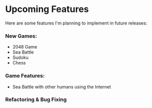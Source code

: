 # Upcoming Features

Here are some features I'm planning to implement in future releases:


### New Games:
- 2048 Game
- Sea Battle
- Sudoku
- Chess

### Game Features:
- Sea Battle with other humans using the Internet

### Refactoring & Bug Fixing